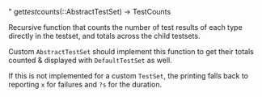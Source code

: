 "     get*test*counts(::AbstractTestSet) -> TestCounts

Recursive function that counts the number of test results of each type directly in the testset, and totals across the child testsets.

Custom `AbstractTestSet` should implement this function to get their totals counted & displayed with `DefaultTestSet` as well.

If this is not implemented for a custom `TestSet`, the printing falls back to reporting `x` for failures and `?s` for the duration.
